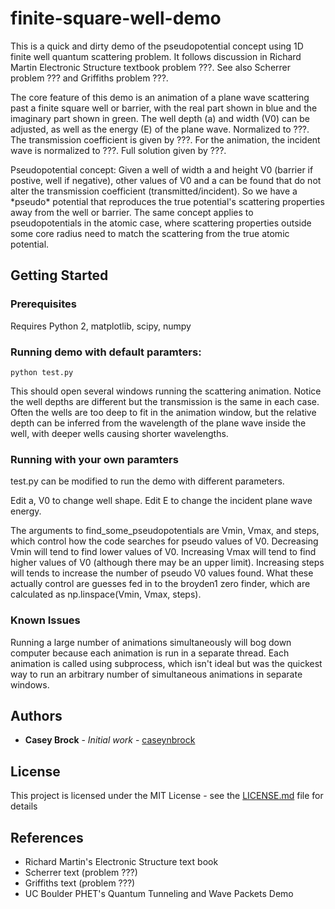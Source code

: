 # finite-square-well-demo

This is a quick and dirty demo of the pseudopotential concept using 1D finite well quantum scattering problem. It follows discussion in Richard Martin Electronic Structure textbook problem ???. See also Scherrer problem ??? and Griffiths problem ???.

The core feature of this demo is an animation of a plane wave scattering past a finite square well or barrier, with the real part shown in blue and the imaginary part shown in green. The well depth (a) and width (V0) can be adjusted, as well as the energy (E) of the plane wave. Normalized to ???. The transmission coefficient is given by ???. For the animation, the incident wave is normalized to ???. Full solution given by ???.

Pseudopotential concept:
Given a well of width a and height V0 (barrier if postive, well if negative), other values of V0 and a can be found that do not alter the transmission coefficient (transmitted/incident). So we have a \*pseudo\* potential that reproduces the true potential's scattering properties away from the well or barrier. The same concept applies to pseudopotentials in the atomic case, where scattering properties outside some core radius need to match the scattering from the true atomic potential.

## Getting Started

### Prerequisites

Requires Python 2, matplotlib, scipy, numpy

### Running demo with default paramters:

```
python test.py
```

This should open several windows running the scattering animation. Notice the well depths are different but the transmission is the same in each case. Often the wells are too deep to fit  in the animation window, but the relative depth can be inferred from the wavelength of the plane wave inside the well, with deeper wells causing shorter wavelengths.

### Running with your own paramters

test.py can be modified to run the demo with different parameters.

Edit a, V0 to change well shape. Edit E to change the incident plane wave energy.

The arguments to find\_some\_pseudopotentials are Vmin, Vmax, and steps, which control how the code searches for pseudo values of V0. Decreasing Vmin will tend to find lower values of V0. Increasing Vmax will tend to find higher values of V0 (although there may be an upper limit). Increasing steps will tends to increase the number of pseudo V0 values found. What these actually control are guesses fed in to the broyden1 zero finder, which are calculated as np.linspace(Vmin, Vmax, steps).

### Known Issues

Running a large number of animations simultaneously will bog down computer because each animation is run in a separate thread. Each animation is called using subprocess, which isn't ideal but was the quickest way to run an arbitrary number of simultaneous animations in separate windows.


## Authors

* **Casey Brock** - *Initial work* - [caseynbrock](https://github.com/caseynbrock)



## License

This project is licensed under the MIT License - see the [LICENSE.md](LICENSE.md) file for details



## References

* Richard Martin's Electronic Structure text book
* Scherrer text (problem ???)
* Griffiths text (problem ???)
* UC Boulder PHET's Quantum Tunneling and Wave Packets Demo
